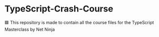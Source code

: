 # TypeScript-Crash-Course
🟦 This repository is made to contain all the course files for the TypeScript Masterclass by Net Ninja
